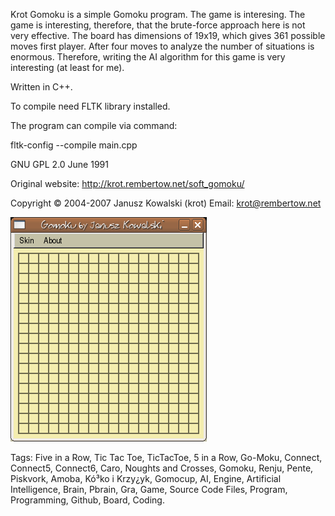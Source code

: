 Krot Gomoku is a simple Gomoku program. The game is interesing. The game is interesting, therefore, that the brute-force approach here is not very effective. The board has dimensions of 19x19, which gives 361 possible moves first player. After four moves to analyze the number of situations is enormous. Therefore, writing the AI algorithm for this game is very interesting (at least for me).

Written in C++. 

To compile need FLTK library installed. 

The program can compile via command: 

fltk-config --compile main.cpp

GNU GPL 2.0 June 1991

Original website: http://krot.rembertow.net/soft_gomoku/

Copyright © 2004-2007 Janusz Kowalski (krot) 
Email: krot@rembertow.net

![Tags: Five in a Row, Tic Tac Toe, TicTacToe, 5 in a Row, Go-Moku, Connect, Connect5, Connect6, Caro, Noughts and Crosses, Gomoku, Renju, Pente, Piskvork, Amoba, Kó³ko i Krzy¿yk, Gomocup, AI, Engine, Artificial Intelligence, Brain, Pbrain, Gra, Game, Source Code Files, Program, Programming, Github, Board, Coding.](dev013.png "Tags: Five in a Row, Tic Tac Toe, TicTacToe, 5 in a Row, Go-Moku, Connect, Connect5, Connect6, Caro, Noughts and Crosses, Gomoku, Renju, Pente, Piskvork, Amoba, Kó3ko i Krzy?yk, Gomocup, AI, Engine, Artificial Intelligence, Brain, Pbrain, Gra, Game, Source Code Files, Program, Programming, Github, Board, Coding.")

Tags: Five in a Row, Tic Tac Toe, TicTacToe, 5 in a Row, Go-Moku, Connect, Connect5, Connect6, Caro, Noughts and Crosses, Gomoku, Renju, Pente, Piskvork, Amoba, Kó³ko i Krzy¿yk, Gomocup, AI, Engine, Artificial Intelligence, Brain, Pbrain, Gra, Game, Source Code Files, Program, Programming, Github, Board, Coding.
